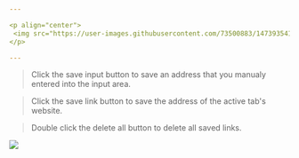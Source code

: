 ```yaml
---

<p align="center">
 <img src="https://user-images.githubusercontent.com/73500883/147393541-5d1948dd-d9ae-468c-971b-d6607cfbb69c.png">
</p>

---
```


>Click the save input button to save an address that you manualy entered into the input area.

>Click the save link button to save the address of the active tab's website.

>Double click the delete all button to delete all saved links.

<p align="left"> 
 <img src="https://user-images.githubusercontent.com/73500883/147393671-8b0a116d-163f-4fc2-b0d0-c7431be7a513.PNG">
</p>  
